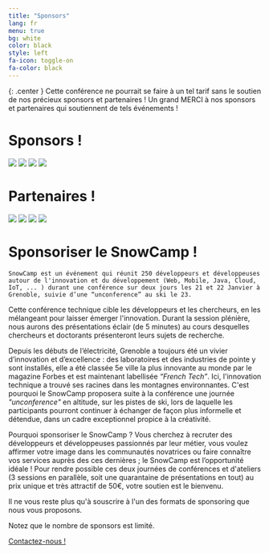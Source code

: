 ```yaml
---
title: "Sponsors"
lang: fr
menu: true
bg: white
color: black
style: left
fa-icon: toggle-on
fa-color: black
---
```


{: .center }
    Cette conférence ne pourrait se faire à un tel tarif sans le soutien de nos précieux sponsors et partenaires !
    Un grand MERCI à nos sponsors et partenaires qui soutiennent de tels événements !

# Sponsors !

<div class="sponsors center">
  <img class="sponsor-logo" src="{{ site.url }}/assets/themes/snowcamp/skin/sponsors/2016/sonarqube_logo.png"></img>
  <!-- <img class="sponsor-logo" src="{{ site.url }}/assets/themes/snowcamp/skin/sponsors/2016/redhat_logo.png"></img> -->
  <img class="sponsor-logo" src="{{ site.url }}/assets/themes/snowcamp/skin/sponsors/2016/salesforce_logo.png"></img>
  <img class="sponsor-logo" src="{{ site.url }}/assets/themes/snowcamp/skin/sponsors/2016/elastic_logo.png"></img>
  <img class="sponsor-logo" src="{{ site.url }}/assets/themes/snowcamp/skin/sponsors/2016/datastax_logo.png"></img>
</div>

# Partenaires !

<div class="sponsors center">
  <img class="sponsor-logo" src="{{ site.url }}/assets/themes/snowcamp/skin/sponsors/2016/commitstrip_logo.png"></img>
  <img class="sponsor-logo" src="{{ site.url }}/assets/themes/snowcamp/skin/sponsors/2016/alpesjug_logo.jpeg"></img>
  <img class="sponsor-logo" src="{{ site.url }}/assets/themes/snowcamp/skin/sponsors/2016/cara_logo.png"></img>
  <img class="sponsor-logo" src="{{ site.url }}/assets/themes/snowcamp/skin/sponsors/2016/ensimag_logo.png"></img>
</div>


# Sponsoriser le SnowCamp !

    SnowCamp est un événement qui réunit 250 développeurs et développeuses autour de l'innovation et du développement (Web, Mobile, Java, Cloud, IoT, ... ) durant une conférence sur deux jours les 21 et 22 Janvier à Grenoble, suivie d’une “unconference” au ski le 23.

Cette conférence technique cible les développeurs et les chercheurs, en
les mélangeant pour laisser émerger l'innovation. Durant la session
plénière, nous aurons des présentations éclair (de 5 minutes) au cours
desquelles chercheurs et doctorants présenteront leurs sujets de
recherche.

Depuis les débuts de l’électricité, Grenoble a toujours été un vivier
d’innovation et d’excellence : des laboratoires et des industries de pointe y
sont installés, elle a été classée 5e ville la plus innovante au monde par le
magazine Forbes et est maintenant labellisée *“French Tech”*. Ici,
l'innovation technique a trouvé ses racines dans les montagnes
environnantes. C'est pourquoi le SnowCamp proposera suite à la
conférence une journée *"unconference"* en altitude, sur les pistes de ski,
lors de laquelle les participants pourront continuer à échanger de façon
plus informelle et détendue, dans un cadre exceptionnel propice à la
créativité.

Pourquoi sponsoriser le SnowCamp ? Vous cherchez à recruter des
développeurs et développeuses passionnés par leur métier, vous voulez
affirmer votre image dans les communautés novatrices ou faire connaître
vos services auprès des ces dernières ; le SnowCamp est l’opportunité
idéale !
Pour rendre possible ces deux journées de conférences et d'ateliers (3
sessions en parallèle, soit une quarantaine de présentations en tout) au
prix unique et très attractif de 50€, votre soutien est le bienvenu.

Il ne vous reste plus qu'à souscrire à l'un des formats de sponsoring que
nous vous proposons.

Notez que le nombre de sponsors est limité.

<a href="mailto:sponsor@snowcamp.io">Contactez-nous !</a>
